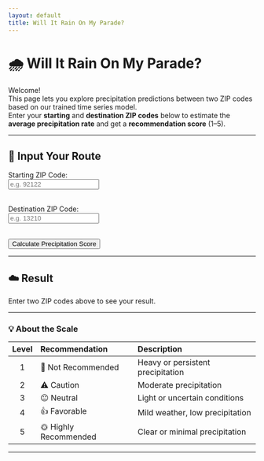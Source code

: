 ```yaml
---
layout: default
title: Will It Rain On My Parade?
---
```


# 🌧️ Will It Rain On My Parade?

Welcome!  
This page lets you explore precipitation predictions between two ZIP codes based on our trained time series model.  
Enter your **starting** and **destination ZIP codes** below to estimate the **average precipitation rate** and get a **recommendation score** (1–5).

---

## 🧭 Input Your Route

<form id="rain-form">
  <label for="start">Starting ZIP Code:</label><br>
  <input type="text" id="start" name="start" placeholder="e.g. 92122" required><br><br>

  <label for="end">Destination ZIP Code:</label><br>
  <input type="text" id="end" name="end" placeholder="e.g. 13210" required><br><br>

  <button type="submit">Calculate Precipitation Score</button>
</form>

---

## ☁️ Result

<div id="output">
  <p>Enter two ZIP codes above to see your result.</p>
</div>

---

### 💡 About the Scale

| Level | Recommendation | Description |
|:------:|:----------------|:-------------|
| 1 | 🚫 Not Recommended | Heavy or persistent precipitation |
| 2 | ⚠️ Caution | Moderate precipitation |
| 3 | 😐 Neutral | Light or uncertain conditions |
| 4 | 👍 Favorable | Mild weather, low precipitation |
| 5 | 🌞 Highly Recommended | Clear or minimal precipitation |

---

<script>
document.getElementById('rain-form').addEventListener('submit', function(event) {
  event.preventDefault();

  // Get ZIP inputs
  const start = document.getElementById('start').value.trim();
  const end = document.getElementById('end').value.trim();

  if (!start || !end) {
    document.getElementById('output').innerHTML = "<p>Please enter both ZIP codes.</p>";
    return;
  }

  // Simulated mean precipitation rate (replace with model output)
  const simulatedRate = Math.random() * 10; // mm/hr or similar

  // Determine severity 1–5
  let score;
  if (simulatedRate >= 8) score = 1;
  else if (simulatedRate >= 6) score = 2;
  else if (simulatedRate >= 4) score = 3;
  else if (simulatedRate >= 2) score = 4;
  else score = 5;

  // Display result
  document.getElementById('output').innerHTML = `
    <p><strong>Start:</strong> ${start}</p>
    <p><strong>End:</strong> ${end}</p>
    <p>Average Precipitation Rate: ${simulatedRate.toFixed(2)}</p>
    <h3>Recommendation Level: ${score} / 5</h3>
  `;
});
</script>